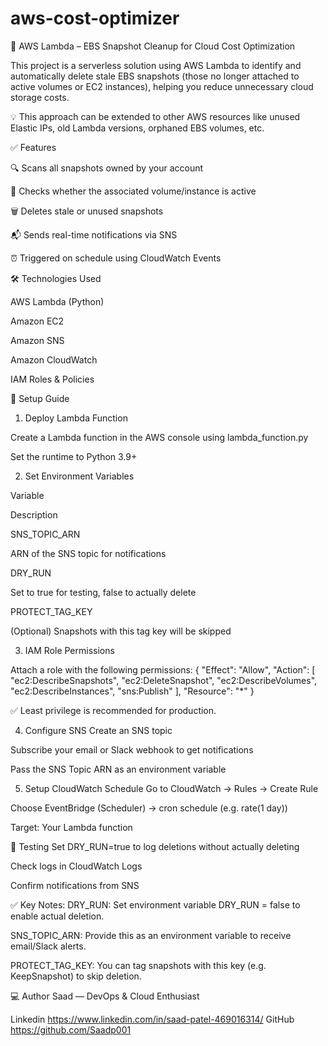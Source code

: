 # aws-cost-optimizer
🧹 AWS Lambda – EBS Snapshot Cleanup for Cloud Cost Optimization

This project is a serverless solution using AWS Lambda to identify and automatically delete stale EBS snapshots (those no longer attached to active volumes or EC2 instances), helping you reduce unnecessary cloud storage costs.

💡 This approach can be extended to other AWS resources like unused Elastic IPs, old Lambda versions, orphaned EBS volumes, etc.

✅ Features

🔍 Scans all snapshots owned by your account

🧠 Checks whether the associated volume/instance is active

🗑️ Deletes stale or unused snapshots

📬 Sends real-time notifications via SNS

⏰ Triggered on schedule using CloudWatch Events

🛠️ Technologies Used

AWS Lambda (Python)

Amazon EC2

Amazon SNS

Amazon CloudWatch

IAM Roles & Policies



🚀 Setup Guide

1. Deploy Lambda Function

Create a Lambda function in the AWS console using lambda_function.py

Set the runtime to Python 3.9+



2. Set Environment Variables

Variable

Description

SNS_TOPIC_ARN

ARN of the SNS topic for notifications

DRY_RUN

Set to true for testing, false to actually delete

PROTECT_TAG_KEY

(Optional) Snapshots with this tag key will be skipped




3. IAM Role Permissions

Attach a role with the following permissions:
{
  "Effect": "Allow",
  "Action": [
    "ec2:DescribeSnapshots",
    "ec2:DeleteSnapshot",
    "ec2:DescribeVolumes",
    "ec2:DescribeInstances",
    "sns:Publish"
  ],
  "Resource": "*"
}

✅ Least privilege is recommended for production.



4. Configure SNS
Create an SNS topic

Subscribe your email or Slack webhook to get notifications

Pass the SNS Topic ARN as an environment variable



5. Setup CloudWatch Schedule
Go to CloudWatch → Rules → Create Rule

Choose EventBridge (Scheduler) → cron schedule (e.g. rate(1 day))

Target: Your Lambda function



🧪 Testing
Set DRY_RUN=true to log deletions without actually deleting

Check logs in CloudWatch Logs

Confirm notifications from SNS


✅ Key Notes:
DRY_RUN: Set environment variable DRY_RUN = false to enable actual deletion.

SNS_TOPIC_ARN: Provide this as an environment variable to receive email/Slack alerts.

PROTECT_TAG_KEY: You can tag snapshots with this key (e.g. KeepSnapshot) to skip deletion.



💻 Author
Saad — DevOps & Cloud Enthusiast

Linkedin https://www.linkedin.com/in/saad-patel-469016314/ 
GitHub https://github.com/Saadp001
